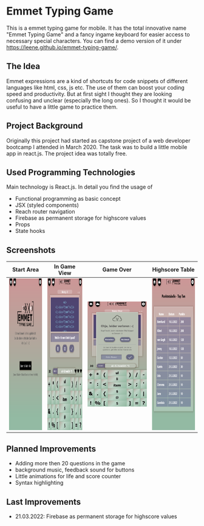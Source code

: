 
# Emmet Typing Game

This is a emmet typing game for mobile. It has the total innovative name "Emmet Typing Game" and a fancy ingame keyboard for easier access to necessary special characters. You can find a demo version of it under https://leene.github.io/emmet-typing-game/.

## The Idea

Emmet expressions are a kind of shortcuts for code snippets of different languages like html, css, js etc. The use of them can boost your coding speed and productivity. But at first sight I thought they are looking confusing and unclear (especially the long ones). So I thought it would be useful to have a little game to practice them.

## Project Background

Originally this project had started as capstone project of a web developer bootcamp I attended in March 2020. The task was to build a little mobile app in react.js. The project idea was totally free.

## Used Programming Technologies

Main technology is React.js. In detail you find the usage of 
 - Functional programming as basic concept
 - JSX (styled components)
 - Reach router navigation
 - Firebase as permanent storage for highscore values
 - Props
 - State hooks

 ## Screenshots
 |          Start Area           |             In Game View         |          Game Over            |             Highscore Table      | 
| :----------------------------: | :------------------------------: | :----------------------------: | :------------------------------: | 
| <img src="./public/screenshots_finishedApp/startArea.png" style="height:400px"> | <img src="./public/screenshots_finishedApp/ingameView.png" style="height:400px"> | <img src="./public/screenshots_finishedApp/gameOverDialog.png" style="height:400px, width:auto"> | <img src="./public/screenshots_finishedApp/highscore2Tabelle.png" style="height:400px"> | 

## Planned Improvements
- Adding more then 20 questions in the game
- background music, feedback sound for buttons
- Little animations for life and score counter
- Syntax highlighting

## Last Improvements
- 21.03.2022: Firebase as permanent storage for highscore values 
